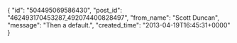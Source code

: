  {
   "id": "504495069586430",
   "post_id": "462493170453287_492074400828497",
   "from_name": "Scott Duncan",
   "message": "Then a default.",
   "created_time": "2013-04-19T16:45:31+0000"
 }
